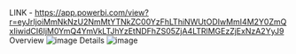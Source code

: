 LINK - https://app.powerbi.com/view?r=eyJrIjoiMmNkNzU2NmMtYTNkZC00YzFhLThiNWUtODIwMmI4M2Y0ZmQxIiwidCI6IjM0YmQ4YmVkLTJhYzEtNDFhZS05ZjA4LTRlMGEzZjExNzA2YyJ9
Overview
![image](https://github.com/user-attachments/assets/8b33210e-efca-4604-92d5-1c794c8e8b65)
Details
![image](https://github.com/user-attachments/assets/e25de654-9e3c-4477-82e5-fa63ebcef41f)
